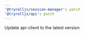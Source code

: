 ```yaml
---
'@tryrolljs/session-manager': patch
'@tryrolljs/api': patch
---
```


Update api-client to the latest version
